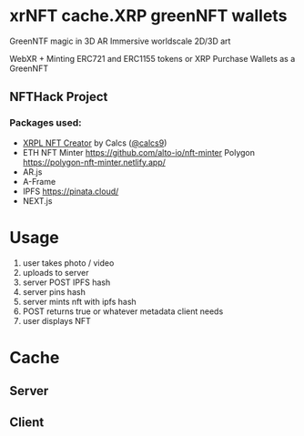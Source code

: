 # xrNFT cache.XRP greenNFT wallets

GreenNTF magic in 3D AR Immersive worldscale 2D/3D art

WebXR + Minting ERC721 and ERC1155 tokens or XRP Purchase Wallets as a GreenNFT

## NFTHack Project

### Packages used:

- [XRPL NFT Creator](https://github.com/calvincs/xrpl-nft-creator) by Calcs ([@calcs9](https://twitter.com/calcs9)) 
- ETH NFT Minter https://github.com/alto-io/nft-minter Polygon https://polygon-nft-minter.netlify.app/
- AR.js
- A-Frame
- IPFS https://pinata.cloud/
- NEXT.js

# Usage

1. user takes photo / video
2. uploads to server
3. server POST IPFS hash
4. server pins hash
5. server mints nft with ipfs hash
6. POST returns true or whatever metadata client needs
7. user displays NFT

# Cache

## Server

## Client
